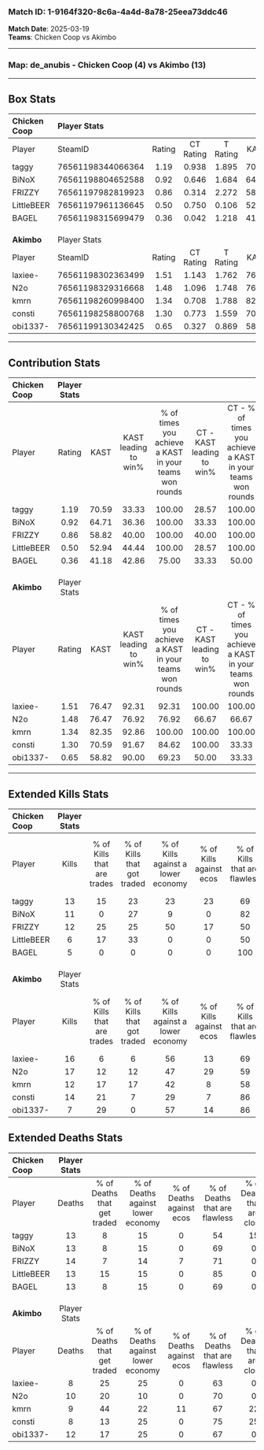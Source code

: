 ### Match ID: 1-9164f320-8c6a-4a4d-8a78-25eea73ddc46  
**Match Date**: 2025-03-19  
**Teams**: Chicken Coop vs Akimbo  

---  

### **Map**: de_anubis - Chicken Coop (4) vs Akimbo (13)  
---  

## Box Stats  

| **Chicken Coop** | Player Stats      |        |           |          |       |       |       |         |        |      |     |
| :- | :- | :-: | :-: | :-: | :-: | :-: | :-: | :-: | :-: | :-: | :-: |
| Player           | SteamID           | Rating | CT Rating | T Rating | KAST  |  ADR  | Kills | Assists | Deaths | K/D  | HS% |
| taggy            | 76561198344066364 |  1.19  |   0.938   |  1.895   | 70.59 | 104.5 |  13   |    4    |   13   | 1.00 | 69  |
| BiNoX            | 76561198804652588 |  0.92  |   0.646   |  1.684   | 64.71 | 69.5  |  11   |    2    |   13   | 0.85 | 27  |
| FRIZZY           | 76561197982819923 |  0.86  |   0.314   |  2.272   | 58.82 | 59.5  |  12   |    1    |   14   | 0.86 | 50  |
| LittleBEER       | 76561197961136645 |  0.50  |   0.750   |  0.106   | 52.94 | 43.9  |   6   |    2    |   13   | 0.46 | 66  |
| BAGEL            | 76561198315699479 |  0.36  |   0.042   |  1.218   | 41.18 | 42.6  |   5   |    2    |   13   | 0.38 | 40  |
|                  |                   |        |           |          |       |       |       |         |        |      |     |
|                  |                   |        |           |          |       |       |       |         |        |      |     |
|                  |                   |        |           |          |       |       |       |         |        |      |     |
| **Akimbo**       | Player Stats      |        |           |          |       |       |       |         |        |      |     |
| Player           | SteamID           | Rating | CT Rating | T Rating | KAST  |  ADR  | Kills | Assists | Deaths | K/D  | HS% |
| laxiee-          | 76561198302363499 |  1.51  |   1.143   |  1.762   | 76.47 | 99.6  |  16   |    2    |   8    | 2.00 | 56  |
| N2o              | 76561198329316668 |  1.48  |   1.096   |  1.748   | 76.47 | 90.7  |  17   |    3    |   10   | 1.70 | 64  |
| kmrn             | 76561198260998400 |  1.34  |   0.708   |  1.788   | 82.35 | 94.2  |  12   |    9    |   9    | 1.33 | 75  |
| consti           | 76561198258800768 |  1.30  |   0.773   |  1.559   | 70.59 | 80.9  |  14   |    0    |   8    | 1.75 | 35  |
| obi1337-         | 76561199130342425 |  0.65  |   0.327   |  0.869   | 58.82 | 47.7  |   7   |    4    |   12   | 0.58 | 42  |
---  

## Contribution Stats  

| **Chicken Coop** | Player Stats |       |                      |                                                        |                           |                                                             |                          |                                                            |
| :- | :-: | :-: | :-: | :-: | :-: | :-: | :-: | :-: |
| Player           |    Rating    | KAST  | KAST leading to win% | % of times you achieve a KAST in your teams won rounds | CT - KAST leading to win% | CT - % of times you achieve a KAST in your teams won rounds | T - KAST leading to win% | T - % of times you achieve a KAST in your teams won rounds |
| taggy            |     1.19     | 70.59 |        33.33         |                         100.00                         |           28.57           |                           100.00                            |          40.00           |                           100.00                           |
| BiNoX            |     0.92     | 64.71 |        36.36         |                         100.00                         |           33.33           |                           100.00                            |          40.00           |                           100.00                           |
| FRIZZY           |     0.86     | 58.82 |        40.00         |                         100.00                         |           40.00           |                           100.00                            |          40.00           |                           100.00                           |
| LittleBEER       |     0.50     | 52.94 |        44.44         |                         100.00                         |           28.57           |                           100.00                            |          100.00          |                           100.00                           |
| BAGEL            |     0.36     | 41.18 |        42.86         |                         75.00                          |           33.33           |                            50.00                            |          50.00           |                           100.00                           |
|                  |              |       |                      |                                                        |                           |                                                             |                          |                                                            |
|                  |              |       |                      |                                                        |                           |                                                             |                          |                                                            |
|                  |              |       |                      |                                                        |                           |                                                             |                          |                                                            |
| **Akimbo**       | Player Stats |       |                      |                                                        |                           |                                                             |                          |                                                            |
| Player           |    Rating    | KAST  | KAST leading to win% | % of times you achieve a KAST in your teams won rounds | CT - KAST leading to win% | CT - % of times you achieve a KAST in your teams won rounds | T - KAST leading to win% | T - % of times you achieve a KAST in your teams won rounds |
| laxiee-          |     1.51     | 76.47 |        92.31         |                         92.31                          |          100.00           |                           100.00                            |          90.00           |                           90.00                            |
| N2o              |     1.48     | 76.47 |        76.92         |                         76.92                          |           66.67           |                            66.67                            |          80.00           |                           80.00                            |
| kmrn             |     1.34     | 82.35 |        92.86         |                         100.00                         |          100.00           |                           100.00                            |          90.91           |                           100.00                           |
| consti           |     1.30     | 70.59 |        91.67         |                         84.62                          |          100.00           |                            33.33                            |          90.91           |                           100.00                           |
| obi1337-         |     0.65     | 58.82 |        90.00         |                         69.23                          |           50.00           |                            33.33                            |          100.00          |                           80.00                            |
---  

## Extended Kills Stats  

| **Chicken Coop** | Player Stats |                            |                            |                                    |                         |                              |                                 |                                       |                    |           |
| :- | :-: | :-: | :-: | :-: | :-: | :-: | :-: | :-: | :-: | :-: |
| Player           |    Kills     | % of Kills that are trades | % of Kills that got traded | % of Kills against a lower economy | % of Kills against ecos | % of Kills that are flawless | % of Kills that are close duels | % of Kills that are assisted by flash | Pistol Round Kills | AWP Kills |
| taggy            |      13      |             15             |             23             |                 23                 |           23            |              69              |                8                |                   0                   |         0          |     1     |
| BiNoX            |      11      |             0              |             27             |                 9                  |            0            |              82              |                9                |                   9                   |         5          |     1     |
| FRIZZY           |      12      |             25             |             25             |                 50                 |           17            |              50              |                8                |                   0                   |         0          |     1     |
| LittleBEER       |      6       |             17             |             33             |                 0                  |            0            |              50              |               17                |                   0                   |         0          |     2     |
| BAGEL            |      5       |             0              |             0              |                 0                  |            0            |             100              |                0                |                   0                   |         0          |     2     |
|                  |              |                            |                            |                                    |                         |                              |                                 |                                       |                    |           |
|                  |              |                            |                            |                                    |                         |                              |                                 |                                       |                    |           |
|                  |              |                            |                            |                                    |                         |                              |                                 |                                       |                    |           |
| **Akimbo**       | Player Stats |                            |                            |                                    |                         |                              |                                 |                                       |                    |           |
| Player           |    Kills     | % of Kills that are trades | % of Kills that got traded | % of Kills against a lower economy | % of Kills against ecos | % of Kills that are flawless | % of Kills that are close duels | % of Kills that are assisted by flash | Pistol Round Kills | AWP Kills |
| laxiee-          |      16      |             6              |             6              |                 56                 |           13            |              69              |                0                |                   6                   |         0          |     0     |
| N2o              |      17      |             12             |             12             |                 47                 |           29            |              59              |                0                |                   0                   |         0          |     1     |
| kmrn             |      12      |             17             |             17             |                 42                 |            8            |              58              |               17                |                   8                   |         0          |     0     |
| consti           |      14      |             21             |             7              |                 29                 |            7            |              86              |                0                |                   0                   |         6          |     3     |
| obi1337-         |      7       |             29             |             0              |                 57                 |           14            |              86              |                0                |                   0                   |         0          |     1     |
## Extended Deaths Stats  

| **Chicken Coop** | Player Stats |                             |                                   |                          |                               |                            |                           |               |
| :- | :-: | :-: | :-: | :-: | :-: | :-: | :-: | :-: |
| Player           |    Deaths    | % of Deaths that get traded | % of Deaths against lower economy | % of Deaths against ecos | % of Deaths that are flawless | % of Deaths that are close | % of Deaths while blinded | Deaths to AWP |
| taggy            |      13      |              8              |                15                 |            0             |              54               |             15             |             8             |       1       |
| BiNoX            |      13      |              8              |                15                 |            0             |              69               |             0              |             0             |       1       |
| FRIZZY           |      14      |              7              |                14                 |            7             |              71               |             0              |             0             |       2       |
| LittleBEER       |      13      |             15              |                15                 |            0             |              85               |             0              |             8             |       1       |
| BAGEL            |      13      |              8              |                15                 |            0             |              69               |             0              |             0             |       1       |
|                  |              |                             |                                   |                          |                               |                            |                           |               |
|                  |              |                             |                                   |                          |                               |                            |                           |               |
|                  |              |                             |                                   |                          |                               |                            |                           |               |
| **Akimbo**       | Player Stats |                             |                                   |                          |                               |                            |                           |               |
| Player           |    Deaths    | % of Deaths that get traded | % of Deaths against lower economy | % of Deaths against ecos | % of Deaths that are flawless | % of Deaths that are close | % of Deaths while blinded | Deaths to AWP |
| laxiee-          |      8       |             25              |                25                 |            0             |              63               |             0              |             0             |       0       |
| N2o              |      10      |             20              |                10                 |            0             |              70               |             0              |             0             |       1       |
| kmrn             |      9       |             44              |                22                 |            11            |              67               |             22             |             0             |       1       |
| consti           |      8       |             13              |                25                 |            0             |              75               |             25             |             0             |       1       |
| obi1337-         |      12      |             17              |                25                 |            0             |              67               |             0              |             8             |       2       |
